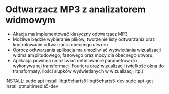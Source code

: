 # Odtwarzacz MP3 z analizatorem widmowym

- Akacja ma implementować klasyczny odtwarzacz MP3
- Możliwe będzie wybieranie plików, tworzenie listy odtwarzania oraz kontrolowanie odtwarzania obecnego utworu
- Oprócz odtwarzania aplikacja ma umożliwiać wyświetlania wizualizacji widma amplitudowego, fazowego oraz mocy dla obecnego utworu.
- Aplikacja powinna umożliwiać definiowanie parametrów do wykonywanej transformacji Fouriera oraz wizualizacji (wielkość okna do transformaty, ilości słupków wyświetlanych w wizualizacji itp.)

INSTALL:
sudo apt install libqt5charts5 libqt5charts5-dev
sudo apt-get install qtmultimedia5-dev
